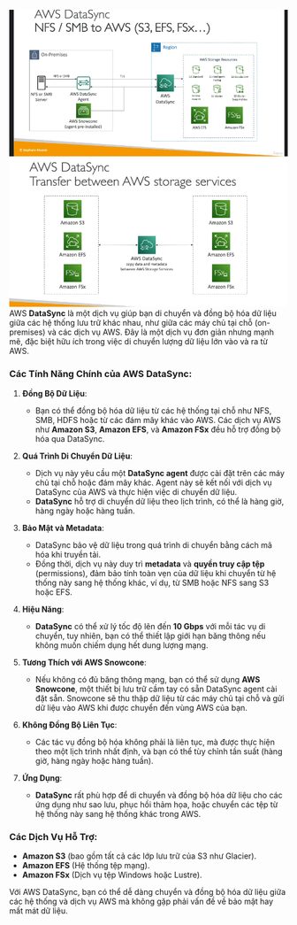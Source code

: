 ![alt text](data-sync.png)
![alt text](data-sync-service.png)
AWS **DataSync** là một dịch vụ giúp bạn di chuyển và đồng bộ hóa dữ liệu giữa các hệ thống lưu trữ khác nhau, như giữa các máy chủ tại chỗ (on-premises) và các dịch vụ AWS. Đây là một dịch vụ đơn giản nhưng mạnh mẽ, đặc biệt hữu ích trong việc di chuyển lượng dữ liệu lớn vào và ra từ AWS.

### Các Tính Năng Chính của AWS DataSync:
1. **Đồng Bộ Dữ Liệu**: 
   - Bạn có thể đồng bộ hóa dữ liệu từ các hệ thống tại chỗ như NFS, SMB, HDFS hoặc từ các đám mây khác vào AWS. Các dịch vụ AWS như **Amazon S3**, **Amazon EFS**, và **Amazon FSx** đều hỗ trợ đồng bộ hóa qua DataSync.
   
2. **Quá Trình Di Chuyển Dữ Liệu**:
   - Dịch vụ này yêu cầu một **DataSync agent** được cài đặt trên các máy chủ tại chỗ hoặc đám mây khác. Agent này sẽ kết nối với dịch vụ DataSync của AWS và thực hiện việc di chuyển dữ liệu.
   - **DataSync** hỗ trợ di chuyển dữ liệu theo lịch trình, có thể là hàng giờ, hàng ngày hoặc hàng tuần.
   
3. **Bảo Mật và Metadata**:
   - DataSync bảo vệ dữ liệu trong quá trình di chuyển bằng cách mã hóa khi truyền tải.
   - Đồng thời, dịch vụ này duy trì **metadata** và **quyền truy cập tệp** (permissions), đảm bảo tính toàn vẹn của dữ liệu khi chuyển từ hệ thống này sang hệ thống khác, ví dụ, từ SMB hoặc NFS sang S3 hoặc EFS.

4. **Hiệu Năng**:
   - **DataSync** có thể xử lý tốc độ lên đến **10 Gbps** với mỗi tác vụ di chuyển, tuy nhiên, bạn có thể thiết lập giới hạn băng thông nếu không muốn chiếm dụng hết dung lượng mạng.

5. **Tương Thích với AWS Snowcone**:
   - Nếu không có đủ băng thông mạng, bạn có thể sử dụng **AWS Snowcone**, một thiết bị lưu trữ cầm tay có sẵn DataSync agent cài đặt sẵn. Snowcone sẽ thu thập dữ liệu từ các máy chủ tại chỗ và gửi dữ liệu vào AWS khi được chuyển đến vùng AWS của bạn.

6. **Không Đồng Bộ Liên Tục**:
   - Các tác vụ đồng bộ hóa không phải là liên tục, mà được thực hiện theo một lịch trình nhất định, và bạn có thể tùy chỉnh tần suất (hàng giờ, hàng ngày hoặc hàng tuần).

7. **Ứng Dụng**:
   - **DataSync** rất phù hợp để di chuyển và đồng bộ hóa dữ liệu cho các ứng dụng như sao lưu, phục hồi thảm họa, hoặc chuyển các tệp từ hệ thống này sang hệ thống khác trong AWS.

### Các Dịch Vụ Hỗ Trợ:
- **Amazon S3** (bao gồm tất cả các lớp lưu trữ của S3 như Glacier).
- **Amazon EFS** (Hệ thống tệp mạng).
- **Amazon FSx** (Dịch vụ tệp Windows hoặc Lustre).

Với AWS DataSync, bạn có thể dễ dàng chuyển và đồng bộ hóa dữ liệu giữa các hệ thống và dịch vụ AWS mà không gặp phải vấn đề về bảo mật hay mất mát dữ liệu.